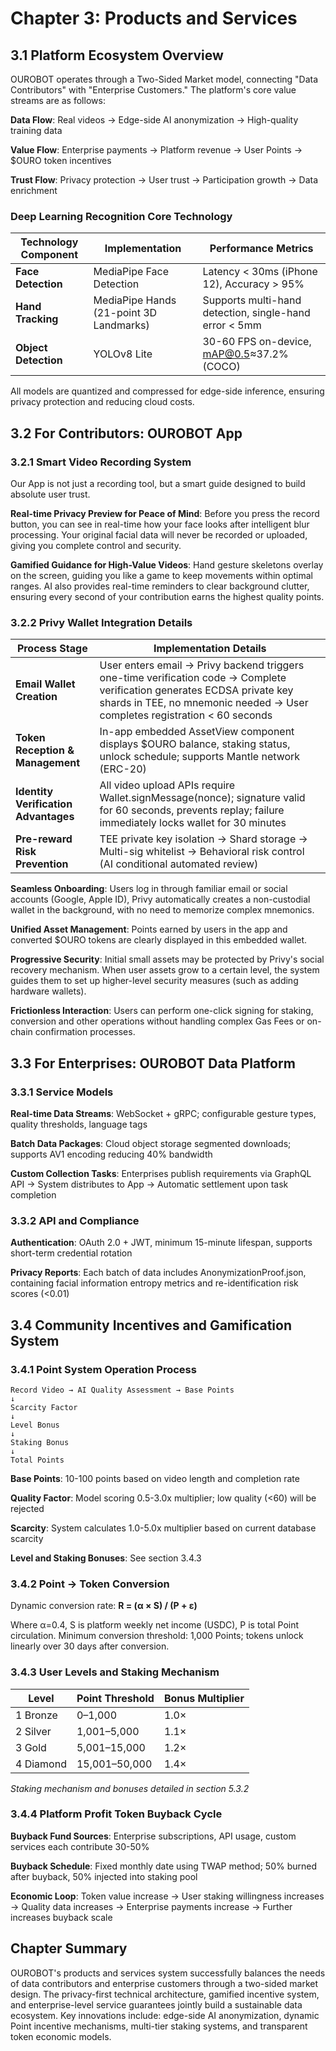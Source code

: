 # Chapter 3: Products and Services

## 3.1 Platform Ecosystem Overview

OUROBOT operates through a Two-Sided Market model, connecting "Data Contributors" with "Enterprise Customers." The platform's core value streams are as follows:

**Data Flow**: Real videos → Edge-side AI anonymization → High-quality training data

**Value Flow**: Enterprise payments → Platform revenue → User Points → $OURO token incentives

**Trust Flow**: Privacy protection → User trust → Participation growth → Data enrichment

### Deep Learning Recognition Core Technology

| Technology Component | Implementation                          | Performance Metrics                                    |
| -------------------- | --------------------------------------- | ------------------------------------------------------ |
| **Face Detection**   | MediaPipe Face Detection                | Latency < 30ms (iPhone 12), Accuracy > 95%             |
| **Hand Tracking**    | MediaPipe Hands (21-point 3D Landmarks) | Supports multi-hand detection, single-hand error < 5mm |
| **Object Detection** | YOLOv8 Lite                             | 30-60 FPS on-device, mAP@0.5≈37.2% (COCO)              |

All models are quantized and compressed for edge-side inference, ensuring privacy protection and reducing cloud costs.

## 3.2 For Contributors: OUROBOT App

### 3.2.1 Smart Video Recording System

Our App is not just a recording tool, but a smart guide designed to build absolute user trust.

**Real-time Privacy Preview for Peace of Mind**: Before you press the record button, you can see in real-time how your face looks after intelligent blur processing. Your original facial data will never be recorded or uploaded, giving you complete control and security.

**Gamified Guidance for High-Value Videos**: Hand gesture skeletons overlay on the screen, guiding you like a game to keep movements within optimal ranges. AI also provides real-time reminders to clear background clutter, ensuring every second of your contribution earns the highest quality points.

### 3.2.2 Privy Wallet Integration Details

| Process Stage                        | Implementation Details                                                                                                                                                                                 |
| ------------------------------------ | ------------------------------------------------------------------------------------------------------------------------------------------------------------------------------------------------------ |
| **Email Wallet Creation**            | User enters email → Privy backend triggers one-time verification code → Complete verification generates ECDSA private key shards in TEE, no mnemonic needed → User completes registration < 60 seconds |
| **Token Reception & Management**     | In-app embedded AssetView component displays $OURO balance, staking status, unlock schedule; supports Mantle network (ERC-20)                                                                          |
| **Identity Verification Advantages** | All video upload APIs require Wallet.signMessage(nonce); signature valid for 60 seconds, prevents replay; failure immediately locks wallet for 30 minutes                                              |
| **Pre-reward Risk Prevention**       | TEE private key isolation → Shard storage → Multi-sig whitelist → Behavioral risk control (AI conditional automated review)                                                                            |

**Seamless Onboarding**: Users log in through familiar email or social accounts (Google, Apple ID), Privy automatically creates a non-custodial wallet in the background, with no need to memorize complex mnemonics.

**Unified Asset Management**: Points earned by users in the app and converted $OURO tokens are clearly displayed in this embedded wallet.

**Progressive Security**: Initial small assets may be protected by Privy's social recovery mechanism. When user assets grow to a certain level, the system guides them to set up higher-level security measures (such as adding hardware wallets).

**Frictionless Interaction**: Users can perform one-click signing for staking, conversion and other operations without handling complex Gas Fees or on-chain confirmation processes.

## 3.3 For Enterprises: OUROBOT Data Platform

### 3.3.1 Service Models

**Real-time Data Streams**: WebSocket + gRPC; configurable gesture types, quality thresholds, language tags

**Batch Data Packages**: Cloud object storage segmented downloads; supports AV1 encoding reducing 40% bandwidth

**Custom Collection Tasks**: Enterprises publish requirements via GraphQL API → System distributes to App → Automatic settlement upon task completion

### 3.3.2 API and Compliance

**Authentication**: OAuth 2.0 + JWT, minimum 15-minute lifespan, supports short-term credential rotation

**Privacy Reports**: Each batch of data includes AnonymizationProof.json, containing facial information entropy metrics and re-identification risk scores (<0.01)

## 3.4 Community Incentives and Gamification System

### 3.4.1 Point System Operation Process

```
Record Video → AI Quality Assessment → Base Points
↓
Scarcity Factor
↓
Level Bonus
↓
Staking Bonus
↓
Total Points
```

**Base Points**: 10-100 points based on video length and completion rate

**Quality Factor**: Model scoring 0.5-3.0x multiplier; low quality (<60) will be rejected

**Scarcity**: System calculates 1.0-5.0x multiplier based on current database scarcity

**Level and Staking Bonuses**: See section 3.4.3

### 3.4.2 Point → Token Conversion

Dynamic conversion rate: **R = (α × S) / (P + ε)**

Where α=0.4, S is platform weekly net income (USDC), P is total Point circulation. Minimum conversion threshold: 1,000 Points; tokens unlock linearly over 30 days after conversion.

### 3.4.3 User Levels and Staking Mechanism

| Level     | Point Threshold | Bonus Multiplier |
| --------- | --------------- | ---------------- |
| 1 Bronze  | 0–1,000         | 1.0×             |
| 2 Silver  | 1,001–5,000     | 1.1×             |
| 3 Gold    | 5,001–15,000    | 1.2×             |
| 4 Diamond | 15,001–50,000   | 1.4×             |

_Staking mechanism and bonuses detailed in section 5.3.2_

### 3.4.4 Platform Profit Token Buyback Cycle

**Buyback Fund Sources**: Enterprise subscriptions, API usage, custom services each contribute 30-50%

**Buyback Schedule**: Fixed monthly date using TWAP method; 50% burned after buyback, 50% injected into staking pool

**Economic Loop**: Token value increase → User staking willingness increases → Quality data increases → Enterprise payments increase → Further increases buyback scale

## Chapter Summary

OUROBOT's products and services system successfully balances the needs of data contributors and enterprise customers through a two-sided market design. The privacy-first technical architecture, gamified incentive system, and enterprise-level service guarantees jointly build a sustainable data ecosystem. Key innovations include: edge-side AI anonymization, dynamic Point incentive mechanisms, multi-tier staking systems, and transparent token economic models.
